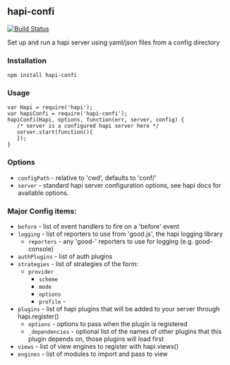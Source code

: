 ## hapi-confi  
[![Build Status](https://travis-ci.org/firstandthird/hapi-confi.svg?branch=master)](https://travis-ci.org/firstandthird/hapi-confi)

  Set up and run a hapi server using yaml/json files from a config directory

### Installation

`npm install hapi-confi`

### Usage

```
var Hapi = require('hapi');
var hapiConfi = require('hapi-confi');
hapiConfi(Hapi, options, function(err, server, config) {
   /* server is a configured hapi server here */
   server.start(function(){
   });
}
```

### Options

 - `configPath` - relative to 'cwd', defaults to 'conf/'
 - `server`    - standard hapi server configuration options, see hapi docs for available options.

### Major Config items:  

  - `before`  - list of event handlers to fire on a 'before' event
  - `logging` - list of reporters to use from 'good.js', the hapi logging library
    -  `reporters` -  any 'good-' reporters to use for logging (e.g. good-console)
  - `authPlugins`  - list of auth plugins
  - `strategies`  - list of strategies of the form:
    - `provider`
      - `scheme`  
      - `mode`
      - `options`
      - `profile` -
  - `plugins`  - list of hapi plugins that will be added to your server through hapi.register()
    - `options` - options to pass when the plugin is registered
    - `_dependencies` - optional list of the names of other plugins that this plugin depends on, those plugins will load first
 - `views`  - list of view engines to register with hapi.views()
  - `engines` - list of modules to import and pass to view
